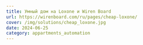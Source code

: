 ```yaml
---
title: Умный дом на Loxone и Wiren Board
url: https://wirenboard.com/ru/pages/cheap-loxone/
cover: /img/solutions/cheap_loxone.jpg
date: 2024-06-25
category: appartments_automation
---
```

